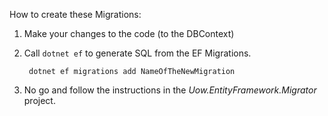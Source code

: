 ﻿How to create these Migrations:

1) Make your changes to the code (to the DBContext)

2) Call `dotnet ef` to generate SQL from the EF Migrations.

        dotnet ef migrations add NameOfTheNewMigration

3) No go and follow the instructions in the *Uow.EntityFramework.Migrator* project.
